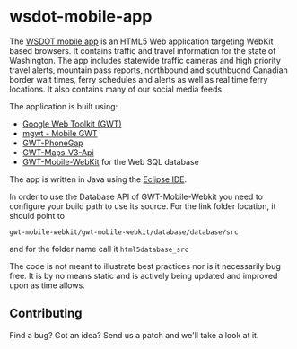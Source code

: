 wsdot-mobile-app
================

The [WSDOT mobile app](http://mobileapp-wsdot.rhcloud.com/) is an HTML5 Web application targeting WebKit based browsers. 
It contains traffic and travel information for the state of Washington. The app includes 
statewide traffic cameras and high priority travel alerts, mountain pass reports, northbound 
and southbuond Canadian border wait times, ferry schedules and alerts as well as real time 
ferry locations. It also contains many of our social media feeds.

The application is built using:

  * [Google Web Toolkit (GWT)](http://www.gwtproject.org/)
  * [mgwt - Mobile GWT](https://code.google.com/p/mgwt/)
  * [GWT-PhoneGap](https://code.google.com/p/gwt-phonegap/)
  * [GWT-Maps-V3-Api](https://github.com/branflake2267/GWT-Maps-V3-Api)
  * [GWT-Mobile-WebKit](https://code.google.com/p/gwt-mobile-webkit/) for the Web SQL database

The app is written in Java using the <a href="http://www.eclipse.org/">Eclipse IDE</a>.

In order to use the Database API of GWT-Mobile-Webkit you need to configure your build path to use
its source. For the link folder location, it should point to

`gwt-mobile-webkit/gwt-mobile-webkit/database/database/src`

and for the folder name call it `html5database_src`

The code is not meant to illustrate best practices nor is it necessarily bug
free. It is by no means static and is actively being updated and improved upon 
as time allows.

Contributing
------------

Find a bug? Got an idea? Send us a patch and we'll take a look at it.